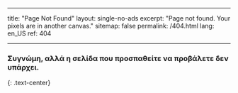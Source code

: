 * * *

title: "Page Not Found" layout: single-no-ads excerpt: "Page not found. Your pixels are in another canvas." sitemap: false permalink: /404.html lang: en_US ref: 404

* * *

### Συγνώμη, αλλά η σελίδα που προσπαθείτε να προβάλετε δεν υπάρχει.

{: .text-center}